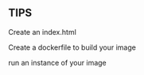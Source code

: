 ## TIPS

Create an index.html

Create a dockerfile to build your image 

run an instance of your image 
